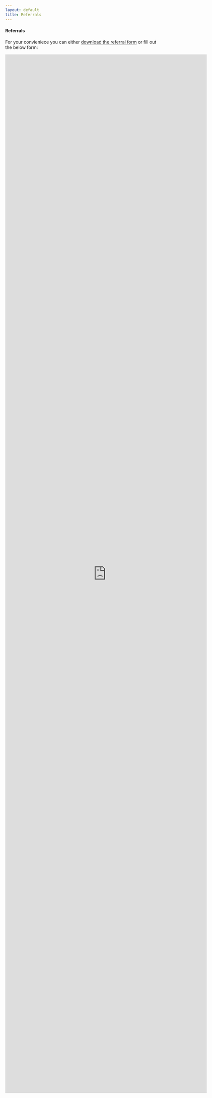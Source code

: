 ```yaml
---
layout: default
title: Referrals
---
```


<h4>Referrals</h4>
<p>For your convieniece you can either <a class="one" href="/periodontist/referrals/Refer-to-Periodontist-Dr-Roy.pdf">download the referral form</a> or fill out the below form:</p>


<iframe src="https://docs.google.com/forms/d/e/1FAIpQLScKquD6tpY_y4PWwPHIey7DtcWyZu5zJdr6Dofi8n7x_VcVwA/viewform?embedded=true" width="640" height="3295" frameborder="0" marginheight="0" marginwidth="0">Loading…</iframe>

